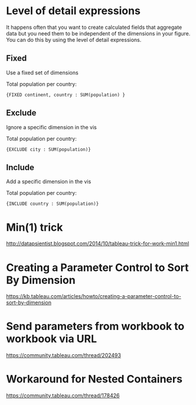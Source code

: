 


# Level of detail expressions

It happens often that you want to create calculated fields that aggregate data but you need them to be independent of the dimensions in your figure. You can do this by using the level of detail expressions.


## Fixed
Use a fixed set of dimensions

Total population per country:
``` 
{FIXED continent, country : SUM(population) }
```

## Exclude
Ignore a specific dimension in the vis

Total population per country:
``` 
{EXCLUDE city : SUM(population)}
```

## Include
Add a specific dimension in the vis

Total population per country:
```
{INCLUDE country : SUM(population)}
```

# Min(1) trick
http://datapsientist.blogspot.com/2014/10/tableau-trick-for-work-min1.html

# Creating a Parameter Control to Sort By Dimension 
https://kb.tableau.com/articles/howto/creating-a-parameter-control-to-sort-by-dimension

# Send parameters from workbook to workbook via URL

https://community.tableau.com/thread/202493

# Workaround for Nested Containers

https://community.tableau.com/thread/178426

